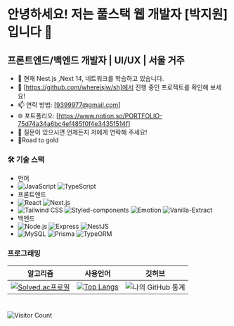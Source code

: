 # 안녕하세요! 저는 풀스택 웹 개발자 [박지원]입니다 👋

## 프론트엔드/백엔드 개발자 | UI/UX | 서울 거주

- 🌱 현재 Nest.js ,Next 14, 네트워크를 학습하고 있습니다.
- 🔭 [https://github.com/whereisjw/sh]에서 진행 중인 프로젝트를 확인해 보세요!
- 📫 연락 방법: [9399977@gmail.com]
- 🌐 포트폴리오: [https://www.notion.so/PORTFOLIO-75d74a34a6bc4ef485f0f4e3435f514f]
- 💬 질문이 있으시면 언제든지 저에게 연락해 주세요!
- 🥇Road to gold

### 🛠 기술 스택
- 언어
- ![JavaScript](https://img.shields.io/badge/-JavaScript-F7DF1E?style=flat-square&logo=javascript&logoColor=black) ![TypeScript](https://img.shields.io/badge/-TypeScript-3178C6?style=flat-square&logo=typescript&logoColor=white)
- 프론트엔드
- ![React](https://img.shields.io/badge/-React-61DAFB?style=flat-square&logo=react&logoColor=white) ![Next.js](https://img.shields.io/badge/-Next.js-000000?style=flat-square&logo=next.js&logoColor=white)
- ![Tailwind CSS](https://img.shields.io/badge/-Tailwind_CSS-38B2AC?style=flat-square&logo=tailwind-css&logoColor=white) ![Styled-components](https://img.shields.io/badge/-Styled_components-DB7093?style=flat-square&logo=styled-components&logoColor=white) ![Emotion](https://img.shields.io/badge/emotion-DB7093?style=flat-square&logo=emotion&logoColor=white) ![Vanilla-Extract](https://img.shields.io/badge/vanilla--extract-922B21?style=flat-square&logo=vanilla-extract&logoColor=white)
- 백엔드
- ![Node.js](https://img.shields.io/badge/-Node.js-339933?style=flat-square&logo=node.js&logoColor=white) ![Express](https://img.shields.io/badge/-Express-000000?style=flat-square&logo=express&logoColor=white) ![NestJS](https://img.shields.io/badge/nestjs-E0234E?style=flat-square&logo=nestjs&logoColor=white)
- ![MySQL](https://img.shields.io/badge/-MySQL-4479A1?style=flat-square&logo=mysql&logoColor=white) ![Prisma](https://img.shields.io/badge/-Prisma-3982CE?style=flat-square&logo=prisma&logoColor=white) ![TypeORM](https://img.shields.io/badge/TypeORM-E83524?style=flat-square&logo=typeorm&logoColor=white)




### 프로그래밍

| 알고리즘 | 사용언어 | 깃허브 |
|----------|----------|----------|
| [![Solved.ac프로필](http://mazassumnida.wtf/api/v2/generate_badge?boj=tacoding)](https://solved.ac/whereisjw)  | [![Top Langs](https://github-readme-stats.vercel.app/api/top-langs/?username=whereisjw&langs_count=8)](https://github.com/whereisjw/github-readme-stats)     | ![나의 GitHub 통계](https://github-readme-stats.vercel.app/api?username=whereisjw&show_icons=true&theme=radical)     |


 #
 ![Visitor Count](https://komarev.com/ghpvc/?username=whereisjw)

 



